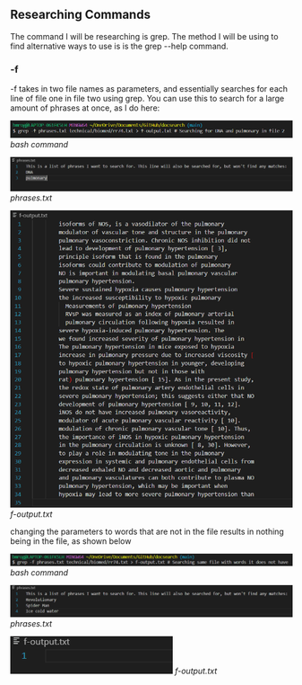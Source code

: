 <h2>Researching Commands</h2>
The command I will be researching is grep. The method I will be using to find alternative ways to use is is the grep --help command.

<h3>-f</h3>
-f takes in two file names as parameters, and essentially searches for each line of file one in file two using grep. You can use this to search for a large amount of phrases at once, as I do here:

![Image](command1.png)
*bash command*

![Image](phrases.png) 
*phrases.txt*

![Image](output1.png)
*f-output.txt*

changing the parameters to words that are not in the file results in nothing being in the file, as shown below

![Image](command2.png)
*bash command*

![Image](phrases2.png) 
*phrases.txt*

![Image](output2.png)
*f-output.txt*
